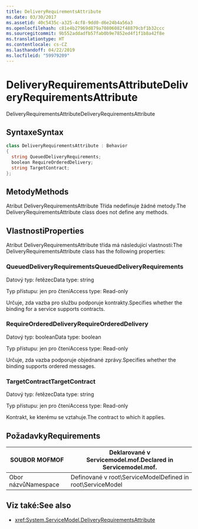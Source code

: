 ```yaml
---
title: DeliveryRequirementsAttribute
ms.date: 03/30/2017
ms.assetid: 40c5435c-a325-4cf8-9dd0-d6e24b4a56a3
ms.openlocfilehash: c81e4b27969d879a70806082f48879cbf1b32ccc
ms.sourcegitcommit: 9b552addadfb57fab0b9e7852ed4f1f1b8a42f8e
ms.translationtype: HT
ms.contentlocale: cs-CZ
ms.lasthandoff: 04/22/2019
ms.locfileid: "59979209"
---
```

# <a name="deliveryrequirementsattribute"></a><span data-ttu-id="c306f-102">DeliveryRequirementsAttribute</span><span class="sxs-lookup"><span data-stu-id="c306f-102">DeliveryRequirementsAttribute</span></span>
<span data-ttu-id="c306f-103">DeliveryRequirementsAttribute</span><span class="sxs-lookup"><span data-stu-id="c306f-103">DeliveryRequirementsAttribute</span></span>  
  
## <a name="syntax"></a><span data-ttu-id="c306f-104">Syntaxe</span><span class="sxs-lookup"><span data-stu-id="c306f-104">Syntax</span></span>  
  
```csharp
class DeliveryRequirementsAttribute : Behavior  
{  
  string QueuedDeliveryRequirements;  
  boolean RequireOrderedDelivery;  
  string TargetContract;  
};  
```  
  
## <a name="methods"></a><span data-ttu-id="c306f-105">Metody</span><span class="sxs-lookup"><span data-stu-id="c306f-105">Methods</span></span>  
 <span data-ttu-id="c306f-106">Atribut DeliveryRequirementsAttribute Třída nedefinuje žádné metody.</span><span class="sxs-lookup"><span data-stu-id="c306f-106">The DeliveryRequirementsAttribute class does not define any methods.</span></span>  
  
## <a name="properties"></a><span data-ttu-id="c306f-107">Vlastnosti</span><span class="sxs-lookup"><span data-stu-id="c306f-107">Properties</span></span>  
 <span data-ttu-id="c306f-108">Atribut DeliveryRequirementsAttribute třída má následující vlastnosti:</span><span class="sxs-lookup"><span data-stu-id="c306f-108">The DeliveryRequirementsAttribute class has the following properties:</span></span>  
  
### <a name="queueddeliveryrequirements"></a><span data-ttu-id="c306f-109">QueuedDeliveryRequirements</span><span class="sxs-lookup"><span data-stu-id="c306f-109">QueuedDeliveryRequirements</span></span>  
 <span data-ttu-id="c306f-110">Datový typ: řetězec</span><span class="sxs-lookup"><span data-stu-id="c306f-110">Data type: string</span></span>  
  
 <span data-ttu-id="c306f-111">Typ přístupu: jen pro čtení</span><span class="sxs-lookup"><span data-stu-id="c306f-111">Access type: Read-only</span></span>  
  
 <span data-ttu-id="c306f-112">Určuje, zda vazba pro službu podporuje kontrakty.</span><span class="sxs-lookup"><span data-stu-id="c306f-112">Specifies whether the binding for a service supports contracts.</span></span>  
  
### <a name="requireordereddelivery"></a><span data-ttu-id="c306f-113">RequireOrderedDelivery</span><span class="sxs-lookup"><span data-stu-id="c306f-113">RequireOrderedDelivery</span></span>  
 <span data-ttu-id="c306f-114">Datový typ: boolean</span><span class="sxs-lookup"><span data-stu-id="c306f-114">Data type: boolean</span></span>  
  
 <span data-ttu-id="c306f-115">Typ přístupu: jen pro čtení</span><span class="sxs-lookup"><span data-stu-id="c306f-115">Access type: Read-only</span></span>  
  
 <span data-ttu-id="c306f-116">Určuje, zda vazba podporuje objednané zprávy.</span><span class="sxs-lookup"><span data-stu-id="c306f-116">Specifies whether the binding supports ordered messages.</span></span>  
  
### <a name="targetcontract"></a><span data-ttu-id="c306f-117">TargetContract</span><span class="sxs-lookup"><span data-stu-id="c306f-117">TargetContract</span></span>  
 <span data-ttu-id="c306f-118">Datový typ: řetězec</span><span class="sxs-lookup"><span data-stu-id="c306f-118">Data type: string</span></span>  
  
 <span data-ttu-id="c306f-119">Typ přístupu: jen pro čtení</span><span class="sxs-lookup"><span data-stu-id="c306f-119">Access type: Read-only</span></span>  
  
 <span data-ttu-id="c306f-120">Kontrakt, ke kterému se vztahuje.</span><span class="sxs-lookup"><span data-stu-id="c306f-120">The contract to which it applies.</span></span>  
  
## <a name="requirements"></a><span data-ttu-id="c306f-121">Požadavky</span><span class="sxs-lookup"><span data-stu-id="c306f-121">Requirements</span></span>  
  
|<span data-ttu-id="c306f-122">SOUBOR MOF</span><span class="sxs-lookup"><span data-stu-id="c306f-122">MOF</span></span>|<span data-ttu-id="c306f-123">Deklarované v Servicemodel.mof.</span><span class="sxs-lookup"><span data-stu-id="c306f-123">Declared in Servicemodel.mof.</span></span>|  
|---------|-----------------------------------|  
|<span data-ttu-id="c306f-124">Obor názvů</span><span class="sxs-lookup"><span data-stu-id="c306f-124">Namespace</span></span>|<span data-ttu-id="c306f-125">Definované v root\ServiceModel</span><span class="sxs-lookup"><span data-stu-id="c306f-125">Defined in root\ServiceModel</span></span>|  
  
## <a name="see-also"></a><span data-ttu-id="c306f-126">Viz také:</span><span class="sxs-lookup"><span data-stu-id="c306f-126">See also</span></span>

- <xref:System.ServiceModel.DeliveryRequirementsAttribute>
